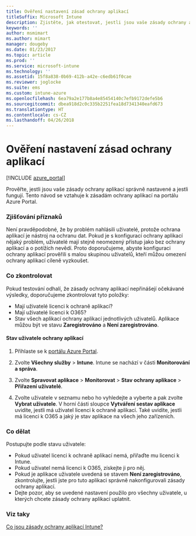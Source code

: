 ```yaml
---
title: Ověření nastavení zásad ochrany aplikací
titleSuffix: Microsoft Intune
description: Zjistěte, jak otestovat, jestli jsou vaše zásady ochrany aplikací správně nastavené a jestli fungují.
keywords: ''
author: msmimart
ms.author: mimart
manager: dougeby
ms.date: 01/23/2017
ms.topic: article
ms.prod: ''
ms.service: microsoft-intune
ms.technology: ''
ms.assetid: 15f8a838-0b69-412b-a42e-c6edb61f0cae
ms.reviewer: joglocke
ms.suite: ems
ms.custom: intune-azure
ms.openlocfilehash: 6ea79a2e177b8a4e85454140c7efb9172defe5b6
ms.sourcegitcommit: dbea918d2c0c335b2251fea18d7341340eafd673
ms.translationtype: HT
ms.contentlocale: cs-CZ
ms.lasthandoff: 04/26/2018
---
```

# <a name="how-to-validate-your-app-protection-policy-setup"></a>Ověření nastavení zásad ochrany aplikací

[!INCLUDE [azure_portal](./includes/azure_portal.md)]

Prověřte, jestli jsou vaše zásady ochrany aplikací správně nastavené a jestli fungují. Tento návod se vztahuje k zásadám ochrany aplikací na portálu Azure Portal.

### <a name="checking-for-symptoms"></a>Zjišťování příznaků
Není pravděpodobné, že by problém nahlásili uživatelé, protože ochrana aplikací je nástroj na ochranu dat. Pokud je s konfigurací ochrany aplikací nějaký problém, uživatelé mají stejně neomezený přístup jako bez ochrany aplikací a o potížích nevědí. Proto doporučujeme, abyste konfiguraci ochrany aplikací prověřili s malou skupinou uživatelů, kteří můžou omezení ochrany aplikací cíleně vyzkoušet.


### <a name="what-to-check"></a>Co zkontrolovat

Pokud testování odhalí, že zásady ochrany aplikací nepřinášejí očekávané výsledky, doporučujeme zkontrolovat tyto položky:

- Mají uživatelé licenci k ochraně aplikací?
- Mají uživatelé licenci k O365?
- Stav všech aplikací ochrany aplikací jednotlivých uživatelů. Aplikace můžou být ve stavu **Zaregistrováno** a **Není zaregistrováno**.

#### <a name="user-app-protection-status"></a>Stav uživatele ochrany aplikací
1. Přihlaste se k [portálu Azure Portal](https://portal.azure.com).
2. Zvolte **Všechny služby** > **Intune**. Intune se nachází v části **Monitorování a správa**.
1. Zvolte **Spravovat aplikace** > **Monitorovat** >  **Stav ochrany aplikace** > **Přiřazení uživatelé**.

2. Zvolte uživatele v seznamu nebo ho vyhledejte a vyberte a pak zvolte **Vybrat uživatele**. V horní části sloupce **Vytváření sestav aplikace** uvidíte, jestli má uživatel licenci k ochraně aplikací. Také uvidíte, jestli má licenci k O365 a jaký je stav aplikace na všech jeho zařízeních.



### <a name="what-to-do"></a>Co dělat
Postupujte podle stavu uživatele:

- Pokud uživatel licenci k ochraně aplikací nemá, přiřaďte mu licenci k Intune.
- Pokud uživatel nemá licenci k O365, získejte ji pro něj.
- Pokud je aplikace uživatele uvedená se stavem **Není zaregistrováno**, zkontrolujte, jestli jste pro tuto aplikaci správně nakonfigurovali zásady ochrany aplikací.
- Dejte pozor, aby se uvedené nastavení použilo pro všechny uživatele, u kterých chcete zásady ochrany aplikací uplatnit.

### <a name="see-also"></a>Viz taky

[Co jsou zásady ochrany aplikací Intune?](app-protection-policies.md)
